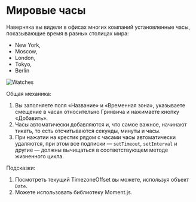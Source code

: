 # Мировые часы

Наверняка вы видели в офисах многих компаний установленные часы, показывающие время в разных столицах мира:

- New York,
- Moscow,
- London,
- Tokyo,
- Berlin

![Watches](https://github.com/netology-code/ra16-homeworks/blob/master/lifecycle-http/watches/assets/watches.png)

Общая механика:

1. Вы заполняете поля «Название» и «Временная зона», указываете смещение в часах относительно Гринвича и нажимаете кнопку «Добавить».
1. Часы автоматически добавляются и, что самое важное, начинают тикать, то есть отсчитываются секунды, минуты и часы.
1. При нажатии на крестик рядом с часами часы автоматически удаляются, при этом все подписки — `setTimeout`, `setInterval` и другие — должны вычищаться в соответствующем методе жизненного цикла.

Подсказки:

1. Посмотреть текущий TimezoneOffset вы можете, используя объект `Date`.
1. Можете использовать библиотеку Moment.js.
